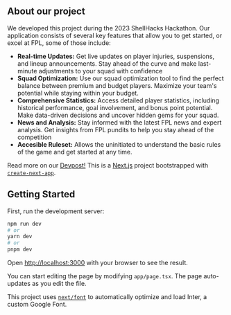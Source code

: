 ## About our project

We developed this project during the 2023 ShellHacks Hackathon.
Our application consists of several key features that allow you to get started, or excel at FPL, some of those include:

- **Real-time Updates:** Get live updates on player injuries, suspensions, and lineup announcements. Stay ahead of the curve and make last-minute adjustments to your squad with confidence
- **Squad Optimization:** Use our squad optimization tool to find the perfect balance between premium and budget players. Maximize your team's potential while staying within your budget.
- **Comprehensive Statistics:** Access detailed player statistics, including historical performance, goal involvement, and bonus point potential. Make data-driven decisions and uncover hidden gems for your squad.
- **News and Analysis:** Stay informed with the latest FPL news and expert analysis. Get insights from FPL pundits to help you stay ahead of the competition
- **Accesible Ruleset:** Allows the uninitiated to understand the basic rules of the game and get started at any time.

Read more on our [Devpost!](https://devpost.com/software/fpl-predictor?ref_content=my-projects-tab&ref_feature=my_projects)
This is a [Next.js](https://nextjs.org/) project bootstrapped with [`create-next-app`](https://github.com/vercel/next.js/tree/canary/packages/create-next-app).

## Getting Started

First, run the development server:

```bash
npm run dev
# or
yarn dev
# or
pnpm dev
```

Open [http://localhost:3000](http://localhost:3000) with your browser to see the result.

You can start editing the page by modifying `app/page.tsx`. The page auto-updates as you edit the file.

This project uses [`next/font`](https://nextjs.org/docs/basic-features/font-optimization) to automatically optimize and load Inter, a custom Google Font.

